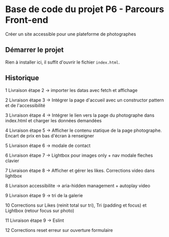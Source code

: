 # Base de code du projet P6 - Parcours Front-end
Créer un site accessible pour une plateforme de photographes

## Démarrer le projet
Rien à installer ici, il suffit d'ouvrir le fichier `index.html`.

## Historique
1 Livraison étape 2 -> importer les datas avec fetch et affichage

2 Livraison étape 3 -> Intégrer la page d'accueil avec un constructor pattern et de l'accessibilité

3 Livraison étape 4 -> Intégrer le lien vers la page du photographe dans index.html et charger les données demandées

4 Livraison étape 5 -> Afficher le contenu statique de la page photographe. Encart de prix en bas d'écran à renseigner

5 Livraison étape 6 -> modale de contact

6 Livraison étape 7 -> Lightbox pour images only + nav modale fleches clavier

7 Livraison étape 8 -> Afficher et gérer les likes. Corrections video dans lightbox

8 Livraison accessibilite -> aria-hidden management + autoplay video

9 Livraison étape 9 -> tri de la galerie

10 Corrections sur Likes (reinit total sur tri), Tri (padding et focus) et Lightbox (retour focus sur photo)

11 Livraison étape 9 -> Eslint

12 Corrections reset erreur sur ouverture formulaire